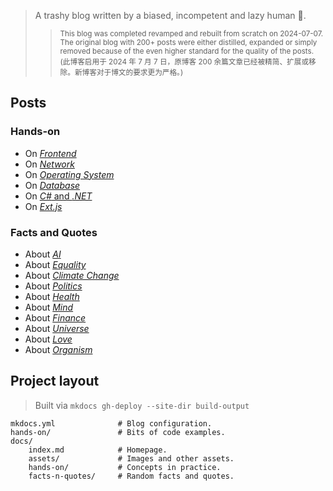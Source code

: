 > A trashy blog written by a biased, incompetent and lazy human 🤣.
>> <small>This blog was completed revamped and rebuilt from scratch on 2024-07-07. The original blog with 200+ posts were either distilled, expanded or simply removed because of the even higher standard for the quality of the posts. (此博客启用于 2024 年 7 月 7 日，原博客 200 余篇文章已经被精简、扩展或移除。新博客对于博文的要求更为严格。)</small>

## Posts

### Hands-on

- On [*Frontend*](./hands-on/core-frontend.md)
- On [*Network*](./hands-on/core-network.md)
- On [*Operating System*](./hands-on/core-operatingsystem.md)
- On [*Database*](./hands-on/core-database.md)
- On [*C#* and *.NET*](./hands-on/core-csharp-n-dotnet.md)
- On [*Ext.js*](./hands-on/random-extjs-overview.md)

### Facts and Quotes

- About [*AI*](./facts-n-quotes/facts-n-quotes-about-AI.md)
- About [*Equality*](./facts-n-quotes/facts-n-quotes-about-equality.md)
- About [*Climate Change*](./facts-n-quotes/facts-n-quotes-about-climate-change.md)
- About [*Politics*](./facts-n-quotes/facts-n-quotes-about-politics.md)
- About [*Health*](./facts-n-quotes/facts-n-quotes-about-health.md)
- About [*Mind*](./facts-n-quotes/facts-n-quotes-about-mind.md)
- About [*Finance*](./facts-n-quotes/facts-n-quotes-about-finance.md)
- About [*Universe*](./facts-n-quotes/facts-n-quotes-about-universe.md)
- About [*Love*](./facts-n-quotes/facts-n-quotes-about-love.md)
- About [*Organism*](./facts-n-quotes/facts-n-quotes-about-organism.md)

## Project layout

> Built via `mkdocs gh-deploy --site-dir build-output`

    mkdocs.yml              # Blog configuration.
    hands-on/               # Bits of code examples.
    docs/
        index.md            # Homepage.
        assets/             # Images and other assets.
        hands-on/           # Concepts in practice.
        facts-n-quotes/     # Random facts and quotes.
